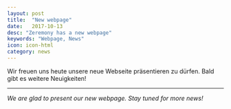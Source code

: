 ```yaml
---
layout: post
title:  "New webpage"
date:   2017-10-13
desc: "Zeremony has a new webpage"
keywords: "Webpage, News"
icon: icon-html
category: news
---
```



Wir freuen uns heute unsere neue Webseite präsentieren zu dürfen. Bald gibt es weitere Neuigkeiten!

____

*We are glad to present our new webpage. Stay tuned for more news!*
